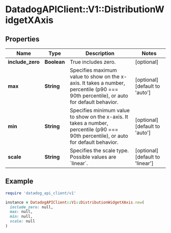 # DatadogAPIClient::V1::DistributionWidgetXAxis

## Properties

| Name             | Type        | Description                                                                                                                                          | Notes                                   |
| ---------------- | ----------- | ---------------------------------------------------------------------------------------------------------------------------------------------------- | --------------------------------------- |
| **include_zero** | **Boolean** | True includes zero.                                                                                                                                  | [optional]                              |
| **max**          | **String**  | Specifies maximum value to show on the x-axis. It takes a number, percentile (p90 &#x3D;&#x3D;&#x3D; 90th percentile), or auto for default behavior. | [optional][default to &#39;auto&#39;]   |
| **min**          | **String**  | Specifies minimum value to show on the x-axis. It takes a number, percentile (p90 &#x3D;&#x3D;&#x3D; 90th percentile), or auto for default behavior. | [optional][default to &#39;auto&#39;]   |
| **scale**        | **String**  | Specifies the scale type. Possible values are &#x60;linear&#x60;.                                                                                    | [optional][default to &#39;linear&#39;] |

## Example

```ruby
require 'datadog_api_client/v1'

instance = DatadogAPIClient::V1::DistributionWidgetXAxis.new(
  include_zero: null,
  max: null,
  min: null,
  scale: null
)
```

